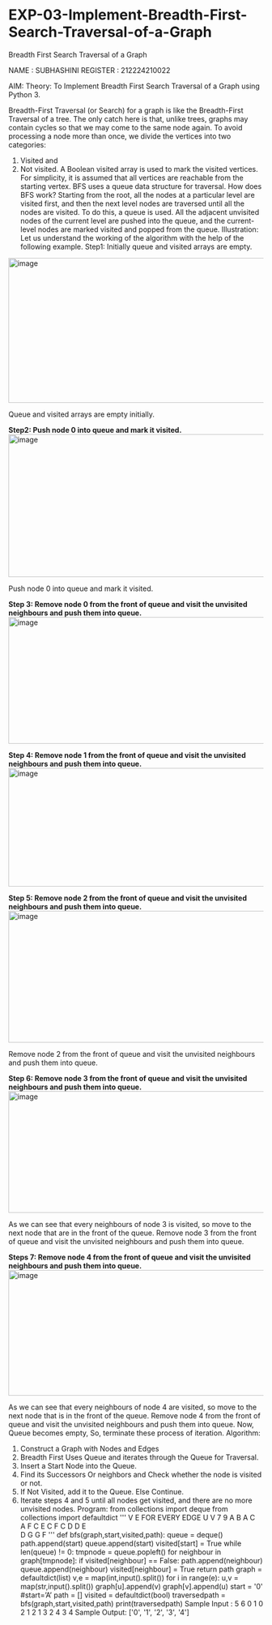 # EXP-03-Implement-Breadth-First-Search-Traversal-of-a-Graph

Breadth First Search Traversal of a Graph

NAME : SUBHASHINI
REGISTER : 212224210022


AIM: 
Theory: 
To Implement Breadth First Search Traversal of a Graph using Python 3. 

Breadth-First Traversal (or Search) for a graph is like the Breadth-First Traversal of a tree. 
The only catch here is that, unlike trees, graphs may contain cycles so that we may come to the same 
node again. To avoid processing a node more than once, we divide the vertices into two categories: 
1. Visited and 
2. Not visited. 
A Boolean visited array is used to mark the visited vertices. For simplicity, it is assumed that all 
vertices are reachable from the starting vertex. BFS uses a queue data structure for traversal. 
How does BFS work? 
Starting from the root, all the nodes at a particular level are visited first, and then the next level 
nodes are traversed until all the nodes are visited. 
To do this, a queue is used. All the adjacent unvisited nodes of the current level are pushed into the 
queue, and the current-level nodes are marked visited and popped from the queue. 
Illustration: 
Let us understand the working of the algorithm with the help of the following example. 
Step1: Initially queue and visited arrays are empty.
<img width="681" height="286" alt="image" src="https://github.com/user-attachments/assets/5872b545-43d7-4b7a-8d53-fc3b06287d2d" />

Queue and visited arrays are empty initially. 

<B>Step2: Push node 0 into queue and mark it visited. </b>
<img width="657" height="282" alt="image" src="https://github.com/user-attachments/assets/2e7d7fea-e0a5-4dfe-a2fd-310ea99972cf" />

Push node 0 into queue and mark it visited. 

<B> Step 3: Remove node 0 from the front of queue and visit the unvisited neighbours and push them into 
queue. </B>
<img width="660" height="250" alt="image" src="https://github.com/user-attachments/assets/e7d11078-dcc9-4620-9e94-8693eacbecae" />

<B>Step 4: Remove node 1 from the front of queue and visit the unvisited neighbours and push them into 
queue. </B>
<img width="678" height="234" alt="image" src="https://github.com/user-attachments/assets/c28f4a01-ccbf-48f2-b2ed-e8fea8f418b5" />


<B>Step 5: Remove node 2 from the front of queue and visit the unvisited neighbours and push them into 
queue. </B>
<img width="703" height="260" alt="image" src="https://github.com/user-attachments/assets/1fe9225d-7244-4574-b93a-1044f6f302ad" />

Remove node 2 from the front of queue and visit the unvisited neighbours and push them into queue. 

<B>Step 6: Remove node 3 from the front of queue and visit the unvisited neighbours and push them into 
queue.  </B>
<img width="647" height="240" alt="image" src="https://github.com/user-attachments/assets/642ece03-db56-4410-8f3a-afe80bb05d41" />

As we can see that every neighbours of node 3 is visited, so move to the next node that are in the 
front of the queue. 
Remove node 3 from the front of queue and visit the unvisited neighbours and push them into queue.  
<B>

Steps 7: Remove node 4 from the front of queue and visit the unvisited neighbours and push them 
into queue.  </B>
<img width="646" height="248" alt="image" src="https://github.com/user-attachments/assets/68cfee3e-1f6a-4931-b7db-69412c2e6d07" />

As we can see that every neighbours of node 4 are visited, so move to the next node that is in the 
front of the queue. 
Remove node 4 from the front of queue and visit the unvisited neighbours and push them into queue. 
Now, Queue becomes empty, So, terminate these process of iteration. 
Algorithm: 
1. Construct a Graph with Nodes and Edges 
2. Breadth First Uses Queue and iterates through the Queue for Traversal. 
3. Insert a Start Node into the Queue. 
4. Find its Successors Or neighbors and Check whether the node is visited or not. 
5. If Not Visited, add it to the Queue. Else Continue. 
6. Iterate steps 4 and 5 until all nodes get visited, and there are no more unvisited nodes. 
Program: 
from collections import deque 
from collections import defaultdict 
''' 
V E 
FOR EVERY EDGE 
U V 
7 9 
A B 
A C  
A F 
C E 
C F 
C D 
D E  
D G 
G F 
''' 
def bfs(graph,start,visited,path): 
queue = deque() 
path.append(start) 
queue.append(start) 
visited[start] = True 
while len(queue) != 0: 
tmpnode = queue.popleft() 
for neighbour in graph[tmpnode]: 
if visited[neighbour] == False: 
path.append(neighbour) 
queue.append(neighbour) 
visited[neighbour] = True 
return path 
graph = defaultdict(list) 
v,e = map(int,input().split()) 
for i in range(e): 
u,v = map(str,input().split()) 
graph[u].append(v) 
graph[v].append(u) 
start = '0' 
#start=’A’ 
path = [] 
visited = defaultdict(bool) 
traversedpath = bfs(graph,start,visited,path) 
print(traversedpath) 
Sample Input : 
5 6 
0 1 
0 2 
1 2 
1 3 
2 4 
3 4 
Sample Output: 
['0', '1', '2', '3', '4'] 
